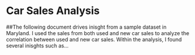 # Car Sales Analysis 
##The following document drives inisght from a sample dataset in Maryland. I used the sales from both used and new car sales to analyze the correlation between used and new car sales. Within the analysis, I found several inisghts such as...
